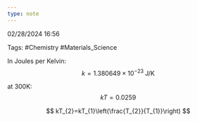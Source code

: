 ```yaml
---
type: note
---
```

02/28/2024 16:56

Tags: #Chemistry #Materials_Science 


In Joules per Kelvin:
$$
k=1.380649\times10^{-23}\;\text{J/K}
$$

at 300K:
$$
kT=0.0259
$$


$$
kT_{2}=kT_{1}\left(\frac{T_{2}}{T_{1}}\right)
$$
